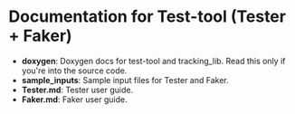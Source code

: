 # Documentation for Test-tool (Tester + Faker)

* __doxygen__: Doxygen docs for test-tool and tracking_lib. Read this only if you're into the source code.
* __sample_inputs__:  Sample input files for Tester and Faker.
* __Tester.md__: Tester user guide.
* __Faker.md__: Faker user guide.